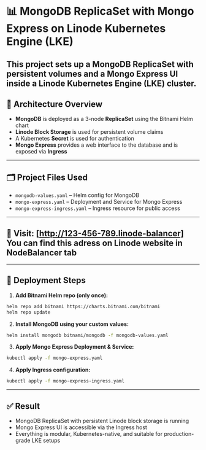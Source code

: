 # 📊 MongoDB ReplicaSet with Mongo Express on Linode Kubernetes Engine (LKE)

This project sets up a **MongoDB ReplicaSet** with persistent volumes and a **Mongo Express UI** inside a Linode Kubernetes Engine (LKE) cluster.
---

## 🧱 Architecture Overview

- **MongoDB** is deployed as a 3-node **ReplicaSet** using the Bitnami Helm chart
- **Linode Block Storage** is used for persistent volume claims
- A Kubernetes **Secret** is used for authentication
- **Mongo Express** provides a web interface to the database and is exposed via **Ingress**

---

## 🗂 Project Files Used

- `mongodb-values.yaml` – Helm config for MongoDB
- `mongo-express.yaml` – Deployment and Service for Mongo Express
- `mongo-express-ingress.yaml` – Ingress resource for public access

---

## 🔗 Visit: [http://123-456-789.linode-balancer] You can find this adress on Linode website in NodeBalancer tab

---

## 🚀 Deployment Steps

1. **Add Bitnami Helm repo (only once):**

```bash
helm repo add bitnami https://charts.bitnami.com/bitnami
helm repo update
```

2. **Install MongoDB using your custom values:**

```bash
helm install mongodb bitnami/mongodb -f mongodb-values.yaml
```

3. **Apply Mongo Express Deployment & Service:**

```bash
kubectl apply -f mongo-express.yaml
```

4. **Apply Ingress configuration:**

```bash
kubectl apply -f mongo-express-ingress.yaml
```

---

## ✅ Result

- MongoDB ReplicaSet with persistent Linode block storage is running
- Mongo Express UI is accessible via the Ingress host
- Everything is modular, Kubernetes-native, and suitable for production-grade LKE setups


